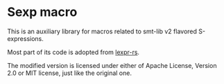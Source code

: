 # Sexp macro

This is an auxiliary library for macros related to smt-lib v2 flavored S-expressions.

Most part of its code is adopted from [lexpr-rs](https://github.com/rotty/lexpr-rs).

The modified version is licensed under either of Apache License, Version 2.0 or MIT license, just like the original one.
